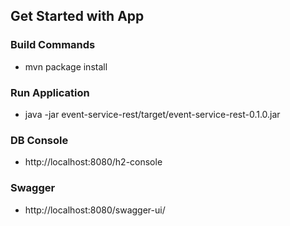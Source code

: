 
## Get Started with App

### Build Commands
* mvn package install


### Run Application

* java -jar event-service-rest/target/event-service-rest-0.1.0.jar

### DB Console

* http://localhost:8080/h2-console

### Swagger

* http://localhost:8080/swagger-ui/